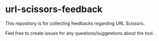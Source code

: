 # url-scissors-feedback
This repository is for collecting feedbacks regarding URL Scissors.

Feel free to create issues for any questions/suggestions about the tool.
